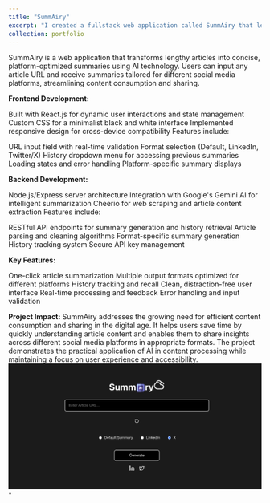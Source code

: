 ```yaml
---
title: "SummAiry"
excerpt: "I created a fullstack web application called SummAiry that leverages Google's Gemini to expedite Japanese real estate research process. <br/><img src='/images/SummAiry.png'>" 
collection: portfolio
---
```


SummAiry is a web application that transforms lengthy articles into concise, platform-optimized summaries using AI technology. Users can input any article URL and receive summaries tailored for different social media platforms, streamlining content consumption and sharing.

**Frontend Development:**

Built with React.js for dynamic user interactions and state management
Custom CSS for a minimalist black and white interface
Implemented responsive design for cross-device compatibility
Features include:

URL input field with real-time validation
Format selection (Default, LinkedIn, Twitter/X)
History dropdown menu for accessing previous summaries
Loading states and error handling
Platform-specific summary displays



**Backend Development:**

Node.js/Express server architecture
Integration with Google's Gemini AI for intelligent summarization
Cheerio for web scraping and article content extraction
Features include:

RESTful API endpoints for summary generation and history retrieval
Article parsing and cleaning algorithms
Format-specific summary generation
History tracking system
Secure API key management



**Key Features:**

One-click article summarization
Multiple output formats optimized for different platforms
History tracking and recall
Clean, distraction-free user interface
Real-time processing and feedback
Error handling and input validation

**Project Impact:**
SummAiry addresses the growing need for efficient content consumption and sharing in the digital age. It helps users save time by quickly understanding article content and enables them to share insights across different social media platforms in appropriate formats. The project demonstrates the practical application of AI in content processing while maintaining a focus on user experience and accessibility.
<br/><img src='/images/SummAiry.png'>" 
